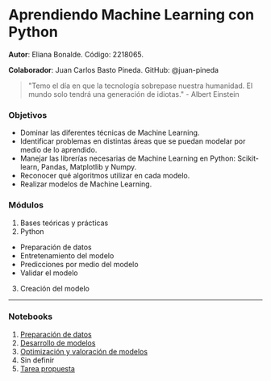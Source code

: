 # Aprendiendo Machine Learning con Python

**Autor**: Eliana Bonalde. Código: 2218065. 

**Colaborador**: Juan Carlos Basto Pineda. GitHub: @juan-pineda  


> "Temo el día en que la tecnología sobrepase nuestra humanidad. El mundo solo tendrá una generación de idiotas." - Albert Einstein


### Objetivos
-  Dominar las diferentes técnicas de Machine Learning.
-  Identificar problemas en distintas áreas que se puedan modelar por medio de lo aprendido.
-  Manejar las librerı́as necesarias de Machine Learning en Python: Scikit-learn, Pandas, Matplotlib y Numpy.
-  Reconocer qué algoritmos utilizar en cada modelo.
-  Realizar modelos de Machine Learning.

### Módulos
1. Bases teóricas y prácticas
2. Python
- Preparación de datos
- Entretenamiento del modelo
- Predicciones por medio del modelo
- Validar el modelo
3. Creación del modelo

___

### Notebooks

1. [Preparación de datos](https://github.com/bonaldee/ProyectoModelado_ElianaBonalde/blob/main/codigo/preparacion_datos.ipynb)
2. [Desarrollo de modelos](https://github.com/bonaldee/ProyectoModelado_ElianaBonalde/blob/main/codigo/modelos.ipynb)
3. [Optimización y valoración de modelos](https://github.com/bonaldee/ProyectoModelado_ElianaBonalde/blob/main/codigo/optimizacion_validacion_evaluacion.ipynb)
4. Sin definir []()
5. [Tarea propuesta](https://github.com/bonaldee/ProyectoModelado_ElianaBonalde/blob/main/codigo/tarea.ipynb)
